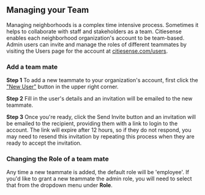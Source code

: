 ## Managing your Team
Managing neighborhoods is a complex time intensive process. Sometimes it helps to collaborate with staff and stakeholders as a team. Citiesense enables each neighborhood organization's account to be team-based. Admin users can invite and manage the roles of different teammates by visiting the Users page for the account at [citiesense.com/users](https://www.citiesense.com/users).


### Add a team mate


__Step 1__
To add a new teammate to your organization's account, first click the ["New User"](https://www.citiesense.com/users/invitation/new) button in the upper right corner. 


__Step 2__
Fill in the user's details and an invitation will be emailed to the new teammate. 
 
 
 __Step 3__
Once you're ready, click the Send Invite button and an invitation will be emailed to the recipient, providing them with a link to login to the account. The link will expire after 12 hours, so if they do not respond, you may need to resend this invitation by repeating this process when they are ready to accept the invitation. 
 

### Changing the Role of a team mate


Any time a new teammate is added, the default role will be 'employee'. If you'd like to grant a new teammate the admin role, you will need to select that from the dropdown menu under __Role__. 


